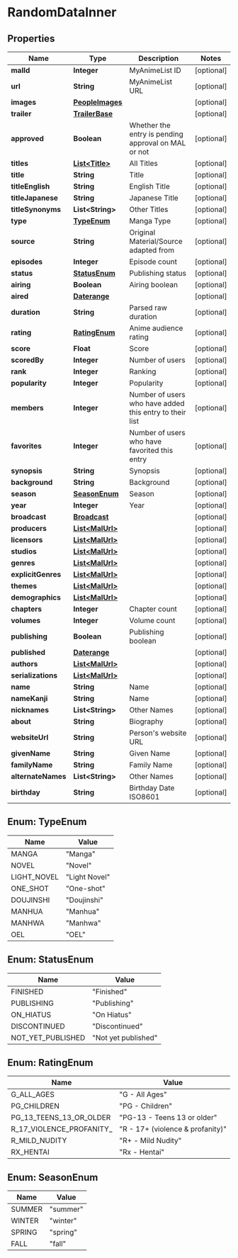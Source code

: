 

# RandomDataInner


## Properties

| Name | Type | Description | Notes |
|------------ | ------------- | ------------- | -------------|
|**malId** | **Integer** | MyAnimeList ID |  [optional] |
|**url** | **String** | MyAnimeList URL |  [optional] |
|**images** | [**PeopleImages**](PeopleImages.md) |  |  [optional] |
|**trailer** | [**TrailerBase**](TrailerBase.md) |  |  [optional] |
|**approved** | **Boolean** | Whether the entry is pending approval on MAL or not |  [optional] |
|**titles** | [**List&lt;Title&gt;**](Title.md) | All Titles |  [optional] |
|**title** | **String** | Title |  [optional] |
|**titleEnglish** | **String** | English Title |  [optional] |
|**titleJapanese** | **String** | Japanese Title |  [optional] |
|**titleSynonyms** | **List&lt;String&gt;** | Other Titles |  [optional] |
|**type** | [**TypeEnum**](#TypeEnum) | Manga Type |  [optional] |
|**source** | **String** | Original Material/Source adapted from |  [optional] |
|**episodes** | **Integer** | Episode count |  [optional] |
|**status** | [**StatusEnum**](#StatusEnum) | Publishing status |  [optional] |
|**airing** | **Boolean** | Airing boolean |  [optional] |
|**aired** | [**Daterange**](Daterange.md) |  |  [optional] |
|**duration** | **String** | Parsed raw duration |  [optional] |
|**rating** | [**RatingEnum**](#RatingEnum) | Anime audience rating |  [optional] |
|**score** | **Float** | Score |  [optional] |
|**scoredBy** | **Integer** | Number of users |  [optional] |
|**rank** | **Integer** | Ranking |  [optional] |
|**popularity** | **Integer** | Popularity |  [optional] |
|**members** | **Integer** | Number of users who have added this entry to their list |  [optional] |
|**favorites** | **Integer** | Number of users who have favorited this entry |  [optional] |
|**synopsis** | **String** | Synopsis |  [optional] |
|**background** | **String** | Background |  [optional] |
|**season** | [**SeasonEnum**](#SeasonEnum) | Season |  [optional] |
|**year** | **Integer** | Year |  [optional] |
|**broadcast** | [**Broadcast**](Broadcast.md) |  |  [optional] |
|**producers** | [**List&lt;MalUrl&gt;**](MalUrl.md) |  |  [optional] |
|**licensors** | [**List&lt;MalUrl&gt;**](MalUrl.md) |  |  [optional] |
|**studios** | [**List&lt;MalUrl&gt;**](MalUrl.md) |  |  [optional] |
|**genres** | [**List&lt;MalUrl&gt;**](MalUrl.md) |  |  [optional] |
|**explicitGenres** | [**List&lt;MalUrl&gt;**](MalUrl.md) |  |  [optional] |
|**themes** | [**List&lt;MalUrl&gt;**](MalUrl.md) |  |  [optional] |
|**demographics** | [**List&lt;MalUrl&gt;**](MalUrl.md) |  |  [optional] |
|**chapters** | **Integer** | Chapter count |  [optional] |
|**volumes** | **Integer** | Volume count |  [optional] |
|**publishing** | **Boolean** | Publishing boolean |  [optional] |
|**published** | [**Daterange**](Daterange.md) |  |  [optional] |
|**authors** | [**List&lt;MalUrl&gt;**](MalUrl.md) |  |  [optional] |
|**serializations** | [**List&lt;MalUrl&gt;**](MalUrl.md) |  |  [optional] |
|**name** | **String** | Name |  [optional] |
|**nameKanji** | **String** | Name |  [optional] |
|**nicknames** | **List&lt;String&gt;** | Other Names |  [optional] |
|**about** | **String** | Biography |  [optional] |
|**websiteUrl** | **String** | Person&#39;s website URL |  [optional] |
|**givenName** | **String** | Given Name |  [optional] |
|**familyName** | **String** | Family Name |  [optional] |
|**alternateNames** | **List&lt;String&gt;** | Other Names |  [optional] |
|**birthday** | **String** | Birthday Date ISO8601 |  [optional] |



## Enum: TypeEnum

| Name | Value |
|---- | -----|
| MANGA | &quot;Manga&quot; |
| NOVEL | &quot;Novel&quot; |
| LIGHT_NOVEL | &quot;Light Novel&quot; |
| ONE_SHOT | &quot;One-shot&quot; |
| DOUJINSHI | &quot;Doujinshi&quot; |
| MANHUA | &quot;Manhua&quot; |
| MANHWA | &quot;Manhwa&quot; |
| OEL | &quot;OEL&quot; |



## Enum: StatusEnum

| Name | Value |
|---- | -----|
| FINISHED | &quot;Finished&quot; |
| PUBLISHING | &quot;Publishing&quot; |
| ON_HIATUS | &quot;On Hiatus&quot; |
| DISCONTINUED | &quot;Discontinued&quot; |
| NOT_YET_PUBLISHED | &quot;Not yet published&quot; |



## Enum: RatingEnum

| Name | Value |
|---- | -----|
| G_ALL_AGES | &quot;G - All Ages&quot; |
| PG_CHILDREN | &quot;PG - Children&quot; |
| PG_13_TEENS_13_OR_OLDER | &quot;PG-13 - Teens 13 or older&quot; |
| R_17_VIOLENCE_PROFANITY_ | &quot;R - 17+ (violence &amp; profanity)&quot; |
| R_MILD_NUDITY | &quot;R+ - Mild Nudity&quot; |
| RX_HENTAI | &quot;Rx - Hentai&quot; |



## Enum: SeasonEnum

| Name | Value |
|---- | -----|
| SUMMER | &quot;summer&quot; |
| WINTER | &quot;winter&quot; |
| SPRING | &quot;spring&quot; |
| FALL | &quot;fall&quot; |



